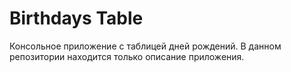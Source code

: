 # Birthdays Table

Консольное приложение с таблицей дней рождений. В данном репозитории находится только описание приложения. 
